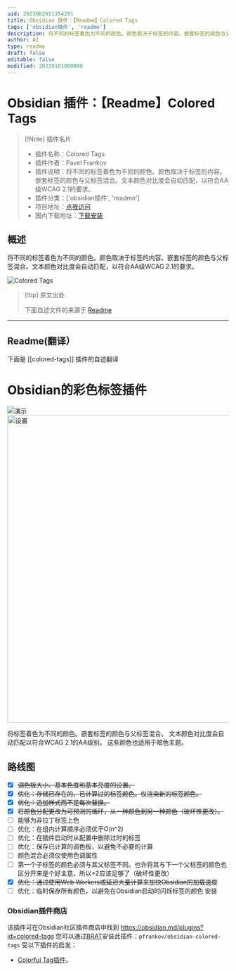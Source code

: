 ```yaml
---
uid: 2023082011354291
title: Obsidian 插件：【Readme】Colored Tags
tags: ['obsidian插件', 'readme']
description: 将不同的标签着色为不同的颜色。颜色取决于标签的内容。嵌套标签的颜色与父标签混合。文本颜色对比度会自动匹配，以符合AA级WCAG 2.1的要求。
author: AI
type: readme
draft: false
editable: false
modified: 20230101000000
---
```


# Obsidian 插件：【Readme】Colored Tags

> [!Note] 插件名片
> - 插件名称：Colored Tags
> - 插件作者：Pavel Frankov
> - 插件说明：将不同的标签着色为不同的颜色。颜色取决于标签的内容。嵌套标签的颜色与父标签混合。文本颜色对比度会自动匹配，以符合AA级WCAG 2.1的要求。
> - 插件分类：['obsidian插件', 'readme']
> - 项目地址：[点我访问](https://github.com/pfrankov/obsidian-colored-tags)
> - 国内下载地址：[下载安装](https://pkmer.cn/products/plugin/pluginMarket/?colored-tags)

## 概述

将不同的标签着色为不同的颜色。颜色取决于标签的内容。嵌套标签的颜色与父标签混合。文本颜色对比度会自动匹配，以符合AA级WCAG 2.1的要求。

![Colored Tags](https://cdn.pkmer.cn/covers/colored-tags.gif!pkmer)

> [!tip] 原文出处
> 
>下面自述文件的来源于 [Readme](https://ghproxy.net/https://raw.githubusercontent.com/pfrankov/obsidian-colored-tags/master/README.md)
> 

---

## Readme(翻译）

下面是 [[colored-tags]] 插件的自述翻译


# Obsidian的彩色标签插件

![演示](https://github.com/pfrankov/obsidian-colored-tags/assets/584632/b9aacb23-1433-4775-8142-5af223634f62)
<img width="700" alt="设置" src="https://github.com/pfrankov/obsidian-colored-tags/assets/584632/829b84da-ff37-460c-9daf-5b110c414fe3">

将标签着色为不同的颜色。嵌套标签的颜色与父标签混合。
文本颜色对比度会自动匹配以符合WCAG 2.1的AA级别。
这些颜色也适用于暗色主题。
## 路线图
- [x] ~~调色板大小、基本色度和基本亮度的设置。~~
- [x] ~~优化：存储已存在的、已计算过的标签颜色。仅渲染新的标签颜色。~~
- [x] ~~优化：追加样式而不是每次替换。~~
- [x] ~~将颜色分配更改为可预测的循环，从一种颜色到另一种颜色（破坏性更改）。~~
- [ ] 能够为非拉丁标签上色
- [ ] 优化：在组内计算顺序必须优于O(n^2)
- [ ] 优化：在插件启动时从配置中删除过时的标签
- [ ] 优化：保存已计算的调色板，以避免不必要的计算
- [ ] 颜色混合必须仅使用色调属性
- [ ] 第一个子标签的颜色必须与其父标签不同。也许将其与下一个父标签的颜色也区分开来是个好主意。所以+2应该足够了（破坏性更改）
- [x] ~~优化：通过使用Web Workers或延迟大量计算来加快Obsidian的加载速度~~
- [ ] 优化：临时保存所有颜色，以避免在Obsidian启动时闪烁标签的颜色
安装
### Obsidian插件商店
该插件可在Obsidian社区插件商店中找到 https://obsidian.md/plugins?id=colored-tags
您可以通过[BRAT](https://obsidian.md/plugins?id=obsidian42-brat)安装此插件：`pfrankov/obsidian-colored-tags`
受以下插件的启发：
- [Colorful Tag插件](https://github.com/rien7/obsidian-colorful-tag)。



